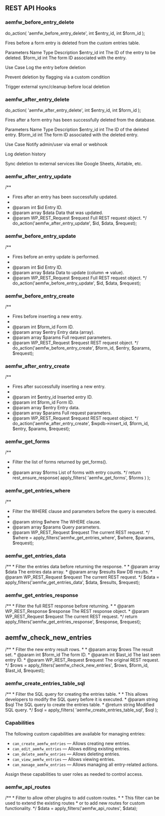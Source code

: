 ## REST API Hooks

### aemfw_before_entry_delete
do_action( 'aemfw_before_entry_delete', int $entry_id, int $form_id );

Fires before a form entry is deleted from the custom entries table.

Parameters
Name	Type	Description
$entry_id	int	The ID of the entry to be deleted.
$form_id	int	The form ID associated with the entry.

Use Case
Log the entry before deletion

Prevent deletion by flagging via a custom condition

Trigger external sync/cleanup before local deletion

### aemfw_after_entry_delete
do_action( 'aemfw_after_entry_delete', int $entry_id, int $form_id );

Fires after a form entry has been successfully deleted from the database.

Parameters
Name	Type	Description
$entry_id	int	The ID of the deleted entry.
$form_id	int	The form ID associated with the deleted entry.

Use Case
Notify admin/user via email or webhook

Log deletion history

Sync deletion to external services like Google Sheets, Airtable, etc.

### aemfw_after_entry_update
/**
* Fires after an entry has been successfully updated.
*
* @param int             $id      Entry ID.
* @param array           $data    Data that was updated.
* @param WP_REST_Request $request Full REST request object.
*/
do_action('aemfw_after_entry_update', $id, $data, $request);

### aemfw_before_entry_update
/**
* Fires before an entry update is performed.
*
* @param int             $id      Entry ID.
* @param array           $data    Data to update (column => value).
* @param WP_REST_Request $request Full REST request object.
*/
do_action('aemfw_before_entry_update', $id, $data, $request);

### aemfw_before_entry_create
/**
* Fires before inserting a new entry.
*
* @param int             $form_id Form ID.
* @param array           $entry   Entry data (array).
* @param array           $params  Full request parameters.
* @param WP_REST_Request $request REST request object.
*/
do_action('aemfw_before_entry_create', $form_id, $entry, $params, $request);

### aemfw_after_entry_create
/**
* Fires after successfully inserting a new entry.
*
* @param int             $entry_id Inserted entry ID.
* @param int             $form_id  Form ID.
* @param array           $entry    Entry data.
* @param array           $params   Full request parameters.
* @param WP_REST_Request $request  REST request object.
*/
do_action('aemfw_after_entry_create', $wpdb->insert_id, $form_id, $entry, $params, $request);

### aemfw_get_forms
/**
* Filter the list of forms returned by get_forms().
*
* @param array $forms List of forms with entry counts.
*/
return rest_ensure_response( apply_filters( 'aemfw_get_forms', $forms ) );

### aemfw_get_entries_where
/**
* Filter the WHERE clause and parameters before the query is executed.
*
* @param string          $where  The WHERE clause.
* @param array           $params Query parameters.
* @param WP_REST_Request $request The current REST request.
*/
$where = apply_filters('aemfw_get_entries_where', $where, $params, $request);

### aemfw_get_entries_data
/**
    * Filter the entries data before returning the response.
    *
    * @param array           $data    The entries data array.
    * @param array           $results Raw DB results.
    * @param WP_REST_Request $request The current REST request.
    */
$data = apply_filters('aemfw_get_entries_data', $data, $results, $request);

### aemfw_get_entries_response
/**
    * Filter the full REST response before returning.
    *
    * @param WP_REST_Response $response The REST response object.
    * @param WP_REST_Request  $request  The current REST request.
    */
return apply_filters('aemfw_get_entries_response', $response, $request);

## aemfw_check_new_entries
/**
    * Filter the new entry result rows.
    *
    * @param array           $rows    The result set.
    * @param int             $form_id The form ID.
    * @param int             $last_id The last seen entry ID.
    * @param WP_REST_Request $request The original REST request.
    */
$rows = apply_filters('aemfw_check_new_entries', $rows, $form_id, $last_id, $request);

### aemfw_create_entries_table_sql
/**
    * Filter the SQL query for creating the entries table.
    * 
    * This allows developers to modify the SQL query before it is executed.
    * @param string $sql The SQL query to create the entries table.
    * @return string Modified SQL query.
    */
$sql = apply_filters( 'aemfw_create_entries_table_sql', $sql );

### Capabilities

The following custom capabilities are available for managing entries:

- `can_create_aemfw_entries` — Allows creating new entries.
- `can_edit_aemfw_entries` — Allows editing existing entries.
- `can_delete_aemfw_entries` — Allows deleting entries.
- `can_view_aemfw_entries` — Allows viewing entries.
- `can_manage_aemfw_entries` — Allows managing all entry-related actions.

Assign these capabilities to user roles as needed to control access.

### aemfw_api_routes
/**
    * Filter to allow other plugins to add custom routes.
    * 
    * This filter can be used to extend the existing routes
    * or to add new routes for custom functionality.
    */
$data = apply_filters('aemfw_api_routes', $data);